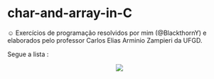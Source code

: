 # char-and-array-in-C

☺ Exercícios de programação resolvidos por mim (@BlackthornY) e elaborados pelo professor Carlos Elias Arminio Zampieri da UFGD.

Segue a lista : 


<div align="center">
<img src="https://user-images.githubusercontent.com/88779496/214073794-10d4d53b-5187-4586-a35b-1c4e3133d649.JPG"/>
</div>
